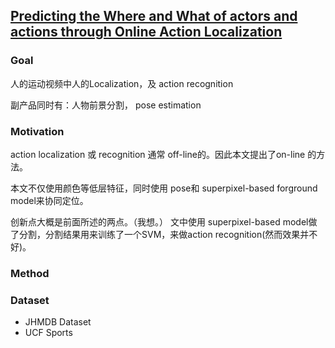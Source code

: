## [Predicting the Where and What of actors and actions through Online Action Localization](http://crcv.ucf.edu/papers/cvpr2016/Soomro_CVPR2016.pdf)

### Goal

人的运动视频中人的Localization，及 action recognition

副产品同时有：人物前景分割， pose estimation 

### Motivation 


action localization 或 recognition 通常 off-line的。因此本文提出了on-line 的方法。

本文不仅使用颜色等低层特征，同时使用 pose和 superpixel-based forground model来协同定位。

创新点大概是前面所述的两点。（我想。）
文中使用 superpixel-based model做了分割，分割结果用来训练了一个SVM，来做action recognition(然而效果并不好)。

### Method

### Dataset

* JHMDB Dataset
* UCF Sports





